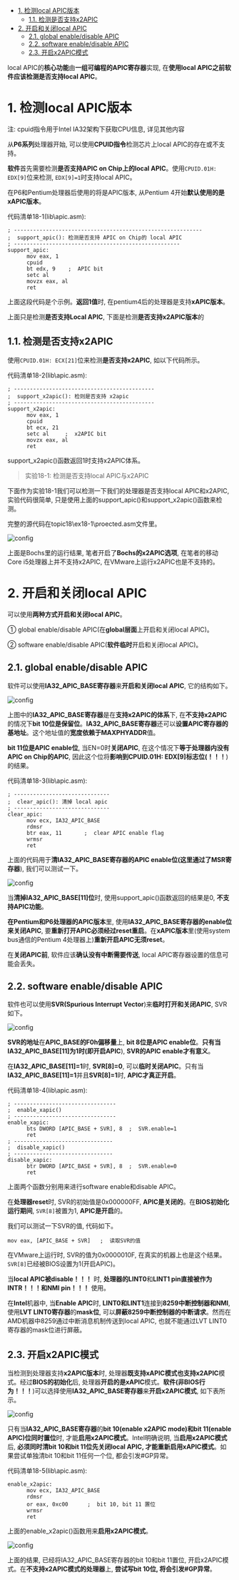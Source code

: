 
<!-- @import "[TOC]" {cmd="toc" depthFrom=1 depthTo=6 orderedList=false} -->

<!-- code_chunk_output -->

- [1. 检测local APIC版本](#1-检测local-apic版本)
  - [1.1. 检测是否支持x2APIC](#11-检测是否支持x2apic)
- [2. 开启和关闭local APIC](#2-开启和关闭local-apic)
  - [2.1. global enable/disable APIC](#21-global-enabledisable-apic)
  - [2.2. software enable/disable APIC](#22-software-enabledisable-apic)
  - [2.3. 开启x2APIC模式](#23-开启x2apic模式)

<!-- /code_chunk_output -->

local APIC的**核心功能**由**一组可编程的APIC寄存器**实现, 在**使用local APIC之前软件应该检测是否支持local APIC**。

# 1. 检测local APIC版本

注: cpuid指令用于Intel IA32架构下获取CPU信息, 详见其他内容

从**P6系列**处理器开始, 可以使用**CPUID指令**检测芯片上local APIC的存在或不支持。

**软件**首先需要检测**是否支持APIC on Chip上的local APIC**。使用`CPUID.01H: EDX[9]`位来检测, `EDX[9]=1`时支持local APIC。

在P6和Pentium处理器后使用的将是APIC版本, 从Pentium 4开始**默认使用的是xAPIC版本**。

代码清单18-1(lib\apic.asm): 

```x86asm
; -----------------------------------------------------------
;  support_apic(): 检测是否支持 APIC on Chip的 local APIC
; ----------------------------------------------------
support_apic: 
      mov eax, 1
      cpuid
      bt edx, 9    ;  APIC bit
      setc al
      movzx eax, al
      ret
```

上面这段代码是个示例。**返回1值**时, 在pentium4后的处理器是支持**xAPIC版本**。

上面只是检测**是否支持Local APIC**, 下面是检测**是否支持x2APIC版本**的

## 1.1. 检测是否支持x2APIC

使用`CPUID.01H: ECX[21]`位来检测**是否支持x2APIC**, 如以下代码所示。

代码清单18-2(lib\apic.asm): 

```x86asm
; --------------------------------------------
;  support_x2apic(): 检则是否支持 x2apic
; --------------------------------------------
support_x2apic: 
      mov eax, 1
      cpuid
      bt ecx, 21
      setc al     ;  x2APIC bit
      movzx eax, al
      ret
```

support\_x2apic()函数返回1时支持x2APIC体系。

>实验18-1: 检测是否支持local APIC与x2APIC

下面作为实验18-1我们可以检测一下我们的处理器是否支持local APIC和x2APIC, 实验代码很简单, 只是使用上面的support\_apic()和support\_x2apic()函数来检测。

完整的源代码在topic18\ex18-1\proected.asm文件里。

![config](./images/4.png)

上面是Bochs里的运行结果, 笔者开启了**Bochs的x2APIC选项**, 在笔者的移动Core i5处理器上并不支持x2APIC, 在VMware上运行x2APIC也是不支持的。

# 2. 开启和关闭local APIC

可以使用**两种方式开启和关闭local APIC**。

① global enable/disable APIC(在**global层面**上开启和关闭local APIC)。

② software enable/disable APIC(**软件临时**开启和关闭local APIC)。

## 2.1. global enable/disable APIC

软件可以使用**IA32\_APIC\_BASE寄存器**来**开启和关闭local APIC**, 它的结构如下。

![config](./images/5.png)

上图中的**IA32\_APIC\_BASE寄存器**是在**支持x2APIC的体系**下, 在**不支持x2APIC**的情况下**bit 10位是保留位**。**IA32\_APIC_BASE寄存器**还可以**设置APIC寄存器的基地址**。这个地址值的**宽度依赖于MAXPHYADDR**值。

**bit 11位是APIC enable位**, 当EN=0时**关闭APIC**, 在这个情况下**等于处理器内没有APIC on Chip的APIC**, 因此这个位将**影响到CPUID.01H: EDX[9]标志位(！！！**)的结果。

代码清单18-3(lib\apic.asm): 

```x86asm
; ------------------------------
;  clear_apic(): 清掉 local apic
; ------------------------------
clear_apic: 
      mov ecx, IA32_APIC_BASE
      rdmsr
      btr eax, 11       ;  clear APIC enable flag
      wrmsr
      ret
```

上面的代码用于**清IA32\_APIC\_BASE寄存器的APIC enable位(这里通过了MSR寄存器**), 我们可以测试一下。

![config](./images/6.png)

当**清掉IA32\_APIC\_BASE[11]位**时, 使用support\_apic()函数返回的结果是0, **不支持APIC功能**。

**在Pentium和P6处理器的APIC版本**里, 使用**IA32\_APIC\_BASE寄存器的enable位来关闭APIC**, 要**重新打开APIC必须经过reset重启**。在**xAPIC版本**里(使用system bus通信的Pentium 4处理器上)**重新开启APIC无须reset**。

在**关闭APIC前**, 软件应该**确认没有中断需要传送**, local APIC寄存器设置的信息可能会丢失。

## 2.2. software enable/disable APIC

软件也可以使用**SVR(Spurious Interrupt Vector**)来**临时打开和关闭APIC**, SVR如下。

![config](./images/7.png)

**SVR的地址**在**APIC\_BASE的F0h偏移量**上, **bit 8位是APIC enable位**。**只有当IA32\_APIC\_BASE[11]为1时(即开启APIC**), **SVR的APIC enable才有意义**。

在**IA32\_APIC\_BASE[11]=1**时, **SVR[8]=0**, 可以**临时关闭APIC**。只有当**IA32\_APIC\_BASE[11]=1**并且**SVR[8]=1**时, **APIC才真正开启**。

代码清单18-4(lib\apic.asm): 

```x86asm
; --------------------------------
;  enable_xapic()
; --------------------------------
enable_xapic: 
      bts DWORD [APIC_BASE + SVR], 8  ;  SVR.enable=1
      ret
; -------------------------------
;  disable_xapic()
; -------------------------------
disable_xapic: 
      btr DWORD [APIC_BASE + SVR], 8  ;  SVR.enable=0
      ret
```

上面两个函数分别用来进行software enable和disable APIC。

在**处理器reset**时, SVR的初始值是0x000000FF, **APIC是关闭的**。在**BIOS初始化运行期间**, `SVR[8]`被置为1, **APIC是开启**的。

我们可以测试一下SVR的值, 代码如下。

```x86asm
mov eax, [APIC_BASE + SVR]   ;  读取SVR的值
```

在VMware上运行时, SVR的值为0x0000010F, 在真实的机器上也是这个结果。`SVR[8]`已经被BIOS设置为1(开启APIC)。

当**local APIC被disable！！！** 时, **处理器的LINT0**和**LINT1 pin直接被作为INTR！！！和NMI pin！！！** 使用。

在**Intel**机器中, 当**Enable APIC**时, **LINT0和LINT1**连接到**8259中断控制器和NMI**, 使用**LVT LINT0寄存器**的**mask位**, 可以**屏蔽8259中断控制器的中断请求**。然而在AMD机器中8259通过中断消息机制传送到local APIC, 也就不能通过LVT LINT0寄存器的mask位进行屏蔽。

## 2.3. 开启x2APIC模式

当检测到处理器支持**x2APIC版本**时, 处理器**既支持xAPIC模式也支持x2APIC**模式。经过**BIOS的初始化**后, 处理器**开启的是xAPIC**模式。**软件(非BIOS行为！！！**)可以选择使用**IA32\_APIC\_BASE寄存器**来**开启x2APIC模式**, 如下表所示。

![config](./images/8.png)

只有当**IA32\_APIC\_BASE寄存器**的**bit 10(enable x2APIC mode)和bit 11(enable APIC)位同时置位**时, 才能**启用x2APIC模式**。Intel明确说明, 当**启用x2APIC模式**后, **必须同时清bit 10和bit 11位先关闭local APIC, 才能重新启用xAPIC模式**。如果尝试单独清bit 10和bit 11任何一个位, 都会引发\#GP异常。

代码清单18-5(lib\apic.asm): 

```x86asm
enable_x2apic: 
      mov ecx, IA32_APIC_BASE
      rdmsr
      or eax, 0xc00      ;  bit 10, bit 11 置位
      wrmsr
      ret
```

上面的enable\_x2apic()函数用来**启用x2APIC模式**。

![config](./images/9.png)

上面的结果, 已经将IA32\_APIC\_BASE寄存器的bit 10和bit 11置位, 开启x2APIC模式。在**不支持x2APIC模式的处理器**上, **尝试写bit 10位, 将会引发\#GP异常**。